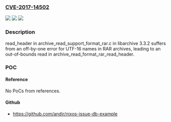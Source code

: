 ### [CVE-2017-14502](https://cve.mitre.org/cgi-bin/cvename.cgi?name=CVE-2017-14502)
![](https://img.shields.io/static/v1?label=Product&message=n%2Fa&color=blue)
![](https://img.shields.io/static/v1?label=Version&message=n%2Fa&color=blue)
![](https://img.shields.io/static/v1?label=Vulnerability&message=n%2Fa&color=brighgreen)

### Description

read_header in archive_read_support_format_rar.c in libarchive 3.3.2 suffers from an off-by-one error for UTF-16 names in RAR archives, leading to an out-of-bounds read in archive_read_format_rar_read_header.

### POC

#### Reference
No PoCs from references.

#### Github
- https://github.com/andir/nixos-issue-db-example

